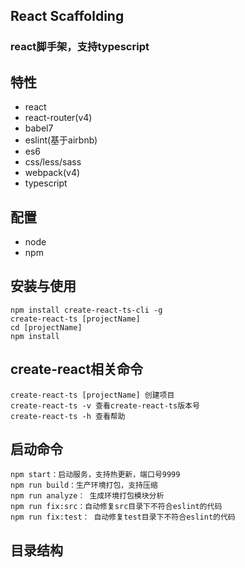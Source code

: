 ## React Scaffolding
### react脚手架，支持typescript

## 特性
* react 
* react-router(v4)
* babel7
* eslint(基于airbnb)
* es6
* css/less/sass
* webpack(v4)
* typescript

## 配置
* node
* npm

## 安装与使用
```
npm install create-react-ts-cli -g
create-react-ts [projectName]
cd [projectName]
npm install
```
## create-react相关命令
```
create-react-ts [projectName] 创建项目
create-react-ts -v 查看create-react-ts版本号
create-react-ts -h 查看帮助
```

## 启动命令
```
npm start：启动服务，支持热更新，端口号9999
npm run build：生产环境打包，支持压缩
npm run analyze： 生成环境打包模块分析
npm run fix:src：自动修复src目录下不符合eslint的代码
npm run fix:test： 自动修复test目录下不符合eslint的代码
```

## 目录结构

